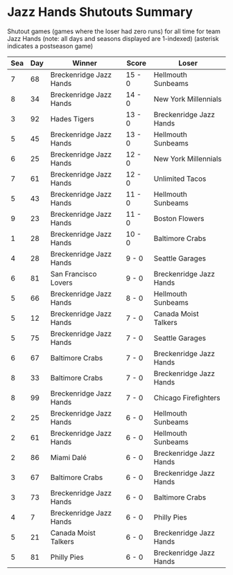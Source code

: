 # Jazz Hands Shutouts Summary



Shutout games (games where the loser had zero runs) for all time for team Jazz Hands (note: all days and seasons displayed are 1-indexed) (asterisk indicates a postseason game)


| Sea | Day | Winner | Score | Loser | 
| ------ |------ |------ |------ |------ |
| 7 | 68 | Breckenridge Jazz Hands | 15 - 0 | Hellmouth Sunbeams | 
| 8 | 34 | Breckenridge Jazz Hands | 14 - 0 | New York Millennials | 
| 3 | 92 | Hades Tigers | 13 - 0 | Breckenridge Jazz Hands | 
| 5 | 45 | Breckenridge Jazz Hands | 13 - 0 | Hellmouth Sunbeams | 
| 6 | 25 | Breckenridge Jazz Hands | 12 - 0 | New York Millennials | 
| 7 | 61 | Breckenridge Jazz Hands | 12 - 0 | Unlimited Tacos | 
| 5 | 43 | Breckenridge Jazz Hands | 11 - 0 | Hellmouth Sunbeams | 
| 9 | 23 | Breckenridge Jazz Hands | 11 - 0 | Boston Flowers | 
| 1 | 28 | Breckenridge Jazz Hands | 10 - 0 | Baltimore Crabs | 
| 4 | 28 | Breckenridge Jazz Hands | 9 - 0 | Seattle Garages | 
| 6 | 81 | San Francisco Lovers | 9 - 0 | Breckenridge Jazz Hands | 
| 5 | 66 | Breckenridge Jazz Hands | 8 - 0 | Hellmouth Sunbeams | 
| 5 | 12 | Breckenridge Jazz Hands | 7 - 0 | Canada Moist Talkers | 
| 5 | 75 | Breckenridge Jazz Hands | 7 - 0 | Seattle Garages | 
| 6 | 67 | Baltimore Crabs | 7 - 0 | Breckenridge Jazz Hands | 
| 8 | 33 | Baltimore Crabs | 7 - 0 | Breckenridge Jazz Hands | 
| 8 | 99 | Breckenridge Jazz Hands | 7 - 0 | Chicago Firefighters | 
| 2 | 25 | Breckenridge Jazz Hands | 6 - 0 | Hellmouth Sunbeams | 
| 2 | 61 | Breckenridge Jazz Hands | 6 - 0 | Hellmouth Sunbeams | 
| 2 | 86 | Miami Dalé | 6 - 0 | Breckenridge Jazz Hands | 
| 3 | 67 | Baltimore Crabs | 6 - 0 | Breckenridge Jazz Hands | 
| 3 | 73 | Breckenridge Jazz Hands | 6 - 0 | Baltimore Crabs | 
| 4 | 7 | Breckenridge Jazz Hands | 6 - 0 | Philly Pies | 
| 5 | 21 | Canada Moist Talkers | 6 - 0 | Breckenridge Jazz Hands | 
| 5 | 81 | Philly Pies | 6 - 0 | Breckenridge Jazz Hands | 


